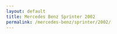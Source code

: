 ```yaml
---
layout: default
title: Mercedes Benz Sprinter 2002
permalink: /mercedes-benz/sprinter/2002/
---
```

